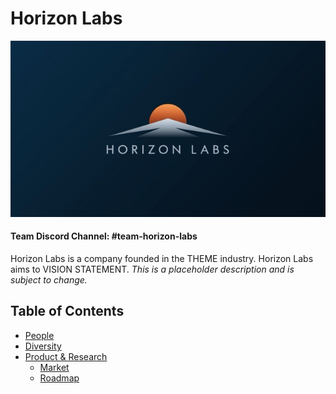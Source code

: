# Horizon Labs

![Team Logo](./logo.jpeg)

#### Team Discord Channel: #team-horizon-labs

Horizon Labs is a company founded in the THEME industry. Horizon Labs aims to VISION STATEMENT.
*This is a placeholder description and is subject to change.*

Table of Contents
---

- [People](./team/)
- [Diversity](./team/diversity.md)
- [Product & Research](./product_research/)
    - [Market](./product_research/market.md)
    - [Roadmap](./product_research/roadmap.md)
